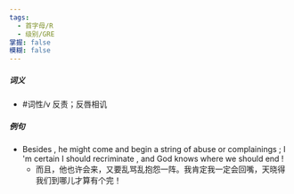 ```yaml
---
tags:
  - 首字母/R
  - 级别/GRE
掌握: false
模糊: false
---
```

##### 词义
- #词性/v  反责；反唇相讥
##### 例句
- Besides , he might come and begin a string of abuse or complainings ; I 'm certain I should recriminate , and God knows where we should end !
	- 而且，他也许会来，又要乱骂乱抱怨一阵。我肯定我一定会回嘴，天晓得我们到哪儿才算有个完！
